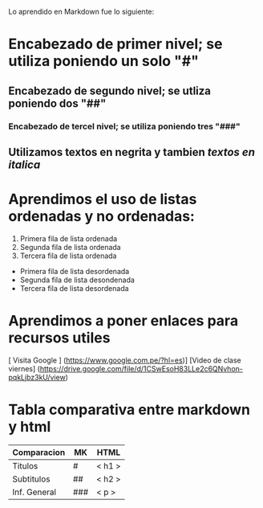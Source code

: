 Lo aprendido en Markdown fue lo siguiente: 
# Encabezado de primer nivel; se utiliza poniendo un solo "#"
## Encabezado de segundo nivel; se utliza poniendo dos "##"
### Encabezado de tercel nivel; se utiliza poniendo tres "###"
**Utilizamos textos en negrita** y tambien _textos en italica_ 
----
# Aprendimos el uso de listas ordenadas y no ordenadas: 
1. Primera fila de lista ordenada
2. Segunda fila de lista ordenada
3. Tercera fila de lista ordenada

- Primera fila de lista desordenada
- Segunda fila de lista desondenada
- Tercera fila de lista desordenada

# Aprendimos a poner enlaces para recursos utiles 
[ Visita Google ] (https://www.google.com.pe/?hl=es)]
[Video de clase viernes] (https://drive.google.com/file/d/1CSwEsoH83LLe2c6QNvhon-pqkLjbz3kU/view) 

# Tabla comparativa entre markdown y html 

| Comparacion | MK | HTML |
|----------|----------|----------|
| Titulos   | # | < h1 >  |
| Subtitulos   | ## | < h2 >  |
| Inf. General   | ###  | < p >  |




